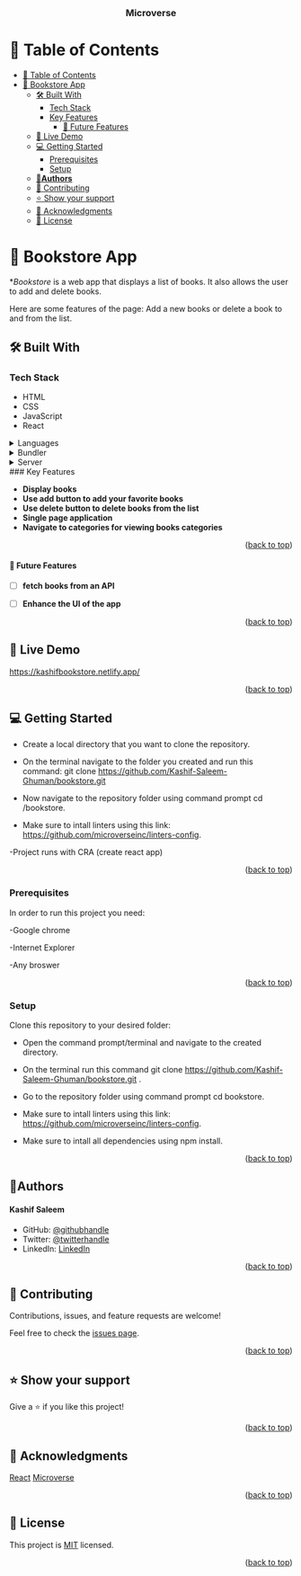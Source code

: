 <a name="readme-top"></a>

<div align="center">

  <br/>

  <h3><b>Microverse</b></h3>

</div>

# 📗 Table of Contents

- [📗 Table of Contents](#-table-of-contents)
- [📖 Bookstore App](#-bookstore-app)
  - [🛠 Built With ](#-built-with-)
    - [Tech Stack ](#tech-stack-)
    - [Key Features ](#key-features-)
      - [🔭 Future Features ](#-future-features-)
  - [🚀 Live Demo ](#-live-demo-)
  - [💻 Getting Started ](#-getting-started-)
    - [Prerequisites](#prerequisites)
    - [Setup](#setup)
  - [👤**Authors** ](#authors-)
  - [🤝 Contributing ](#-contributing-)
  - [⭐️ Show your support ](#️-show-your-support-)
  - [🙏 Acknowledgments ](#-acknowledgments-)
  - [📝 License ](#-license-)

# 📖 Bookstore App<a name="about-project"></a>

**Bookstore* is a web app that displays a list of books. It also allows the user to add and delete books. 

Here are some features of the page:
Add a new books or delete a book to and from the list.
## 🛠 Built With <a name="built-with"></a>
   
 ### Tech Stack <a name="tech-stack"></a>
- HTML
- CSS
- JavaScript
- React

<details>
  <summary>Languages</summary>
  <ul>
    <li>HTML</li>
    <li>CSS</li>
    <li>Javascript</li>
    <li>React</li>
  </ul>
</details>
<details>
  <summary>Bundler</summary>
  <ul>
    <li>React</li>
  </ul>
</details>
<details>
  <summary>Server</summary>
  <ul>
    <li>Github</li>
  </ul>
</details>
### Key Features <a name="key-features"></a>

- **Display books**
- **Use add button to add your favorite books**
- **Use delete button to delete books from the list**
- **Single page application**
- **Navigate to categories for viewing books categories**




<p align="right">(<a href="#readme-top">back to top</a>)</p>

#### 🔭 Future Features <a name="future-features"></a>

- [ ] **fetch books from an API**
- [ ] **Enhance the UI of the app**



<p align="right">(<a href="#readme-top">back to top</a>)</p>


## 🚀 Live Demo <a name="live-demo"></a>

https://kashifbookstore.netlify.app/

<p align="right">(<a href="#readme-top">back to top</a>)</p>


## 💻 Getting Started <a name="getting-started"></a>

- Create a local directory that you want to clone the repository.

- On the terminal navigate to the folder you created and run this command: git clone https://github.com/Kashif-Saleem-Ghuman/bookstore.git

- Now navigate to the repository folder using command prompt cd /bookstore.

- Make sure to intall linters using this link: https://github.com/microverseinc/linters-config.

-Project runs with CRA (create react app)

<p align="right">(<a href="#readme-top">back to top</a>)</p>

### Prerequisites

In order to run this project you need:

-Google chrome

-Internet Explorer

-Any broswer


<p align="right">(<a href="#readme-top">back to top</a>)</p>

### Setup

Clone this repository to your desired folder:

- Open the command prompt/terminal and navigate to the created directory.

- On the terminal run this command git clone https://github.com/Kashif-Saleem-Ghuman/bookstore.git
.

- Go to the repository folder using command prompt cd bookstore.


- Make sure to intall linters using this link: https://github.com/microverseinc/linters-config.

- Make sure to intall all dependencies using npm install.

<p align="right">(<a href="#readme-top">back to top</a>)</p>

## 👤**Authors** <a name="authors"></a>
<h4>Kashif Saleem</h4>

- GitHub: [@githubhandle](https://github.com/Kashif-Saleem-Ghuman)
- Twitter: [@twitterhandle](https://twitter.com/Kashif14Saleem)
- LinkedIn: [LinkedIn](https://www.linkedin.com/in/kashif-saleem-45ba95215/)


<p align="right">(<a href="#readme-top">back to top</a>)</p>

## 🤝 Contributing <a name="contributing"></a>

Contributions, issues, and feature requests are welcome!

Feel free to check the [issues page](https://github.com/Kashif-Saleem-Ghuman/bookstore/issues).

<p align="right">(<a href="#readme-top">back to top</a>)</p>

## ⭐️ Show your support <a name="support"></a>

Give a ⭐️ if you like this project!

<p align="right">(<a href="#readme-top">back to top</a>)</p>

## 🙏 Acknowledgments <a name="acknowledgements"></a>

[React](https://reactjs.org/)
[Microverse](https://www.microverse.org)

<p align="right">(<a href="#readme-top">back to top</a>)</p>

## 📝 License <a name="license"></a>

This project is [MIT](https://github.com/Kashif-Saleem-Ghuman/bookstore/blob/main/LICENCE.md) licensed.

<p align="right">(<a href="#readme-top">back to top</a>)</p>

